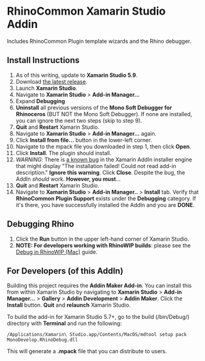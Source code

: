# RhinoCommon Xamarin Studio Addin

Includes RhinoCommon Plugin template wizards and the Rhino debugger.

Install Instructions
--------------------

1. As of this writing, update to **Xamarin Studio 5.9**.
1. Download [the latest release](https://github.com/mcneel/RhinoCommonXamarinStudioAddin/releases).
1. Launch **Xamarin Studio**.
1. Navigate to **Xamarin Studio** > **Add-in Manager...**
1. Expand **Debugging**
1. **Uninstall** all previous versions of the **Mono Soft Debugger for Rhinoceros** (BUT NOT the Mono Soft Debugger).  If none are installed, you can ignore the next two steps (skip to step 9).
1. **Quit** and **Restart** Xamarin Studio.
1. Navigate to **Xamarin Studio** > **Add-in Manager...** again.
1. Click **Install from file...** button in the lower-left corner.
1. Navigate to the mpack file you downloaded in step 1, then click **Open**.
1. Click **Install**.  The plugin should install.
1. *WARNING*: There is [a known bug](https://forums.xamarin.com/discussion/39098/packaging-add-ins) in the Xamarin AddIn installer engine that might display "The installation failed!  Could not read add-in description."  **Ignore this warning**.  Click **Close**.  Despite the bug, the AddIn *should* work.  **However, you must**...
1. **Quit** and **Restart** Xamarin Studio.
1. Navigate to **Xamarin Studio** > **Add-in Manager..** > **Install** tab.  Verify that **RhinoCommon Plugin Support** exists under the **Debugging** category.  If it's there, you have successfully installed the AddIn and you are **DONE**.

Debugging Rhino
---------------

1. Click the **Run** button in the upper left-hand corner of Xamarin Studio.
1. **NOTE: For developers working with RhinoWIP builds**: please see the [Debug in RhinoWIP (Mac)](http://developer.rhino3d.com/guides/rhinocommon/debug_rhinowip_mac/) guide.

For Developers (of this AddIn)
--------------
Building this project requires the **Addin Maker Add-in**.  You can install this from within Xamarin Studio by navigating to **Xamarin Studio** > **Add-in Manager...** > **Gallery** > **Addin Development** > **Addin Maker**.  Click the **Install** button.  **Quit** and **relaunch** Xamarin Studio.

To build the add-in for Xamarin Studio 5.7+, go to the build (/bin/Debug/) directory with **Terminal** and run the following:

`/Applications/Xamarin\ Studio.app/Contents/MacOS/mdtool setup pack MonoDevelop.RhinoDebug.dll`

This will generate a **.mpack** file that you can distribute to users. 
